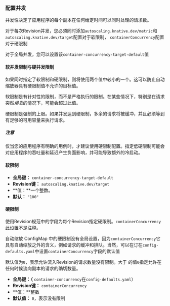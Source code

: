 ### 配置并发

并发性决定了应用程序的每个副本在任何给定时间可以同时处理的请求数。

对于每次Revision并发，您必须同时添加`autoscaling.knative.dev/metric`和`autoscaling.knative.dev/target`配置对于软限制， `containerConcurrency`配置对于硬限制

对于全局并发，您可以设置该`container-concurrency-target-default`值



#### 软并发限制与硬并发限制

如果同时指定了软限制和硬限制，则将使用两个值中较小的一个。这可以防止自动缩放器具有硬限制值不允许的目标值。

软限制是有针对性的限制，而不是严格执行的限制。在某些情况下，特别是在请求突然*爆发*的情况下，可能会超过此值。

硬限制是强制的上限。如果并发达到硬限制，多余的请求将被缓冲，并且必须等到有足够的可用容量来执行请求。

##### 注意

仅当您的应用程序有明确的用例时，才建议使用硬限制配置。指定低硬限制可能会对应用程序的吞吐量和延迟产生负面影响，并可能导致额外的冷启动。



#### 软限制

- **全局键：** `container-concurrency-target-default`
- **Revision键：** `autoscaling.knative.dev/target`
- **值：**一个整数。
- **默认：** `"100"`

#### 硬限制

使用Revision规范中的字段为每个Revision指定硬限制。`containerConcurrency`此设置不是注释。

自动缩放 ConfigMap 中的硬限制没有全局设置，因为`containerConcurrency`它具有自动缩放之外的含义，例如请求的缓冲和排队。当然，可以在订在`config-defaults.yaml`中设置`containerConcurrency`字段的默认值

默认值为`0`，表示允许流入Revision的请求数量没有限制。大于 的值`0`指定允许在任何时候流向副本的请求的确切数量。

- **全局键：（** `container-concurrency`在`config-defaults.yaml`）
- **Revision键：** `containerConcurrency`
- **值：**整数
- **默认值：** `0`，表示没有限制